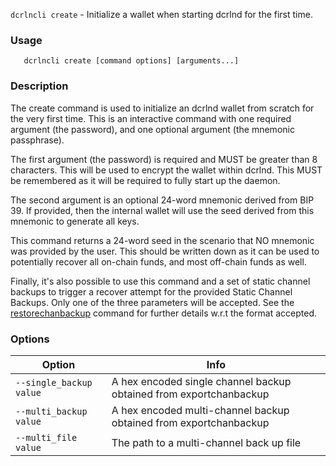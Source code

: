 `dcrlncli create` - Initialize a wallet when starting dcrlnd for the first time.

### Usage
```
   dcrlncli create [command options] [arguments...]
```

### Description

The create command is used to initialize an dcrlnd wallet from scratch for
the very first time. This is an interactive command with one required
argument (the password), and one optional argument (the mnemonic
passphrase).

The first argument (the password) is required and MUST be greater than
8 characters. This will be used to encrypt the wallet within dcrlnd. This
MUST be remembered as it will be required to fully start up the daemon.

The second argument is an optional 24-word mnemonic derived from BIP
39. If provided, then the internal wallet will use the seed derived
from this mnemonic to generate all keys.

This command returns a 24-word seed in the scenario that NO mnemonic
was provided by the user. This should be written down as it can be used
to potentially recover all on-chain funds, and most off-chain funds as
well.

Finally, it's also possible to use this command and a set of static
channel backups to trigger a recover attempt for the provided Static
Channel Backups. Only one of the three parameters will be accepted. See
the [restorechanbackup](restorechanbackup.md) command for further details w.r.t the format
accepted.

### Options
|Option|Info|
|--|--|
|`--single_backup value`|  A hex encoded single channel backup obtained from exportchanbackup|
|`--multi_backup value`|   A hex encoded multi-channel backup obtained from exportchanbackup|
|`--multi_file value`|     The path to a multi-channel back up file|
